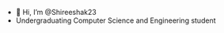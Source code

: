 - 👋 Hi, I’m @Shireeshak23
- Undergraduating Computer Science and Engineering student 
<!---
Shireeshak23/Shireeshak23 is a ✨ special ✨ repository because its `README.md` (this file) appears on your GitHub profile.
You can click the Preview link to take a look at your changes.
--->
